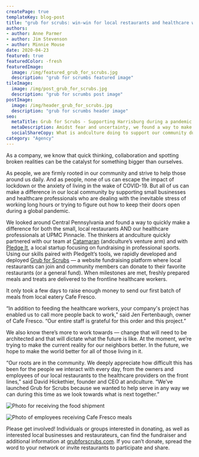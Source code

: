 ```yaml
---
createPage: true
templateKey: blog-post
title: "grub for scrubs: win-win for local restaurants and healthcare workers"
authors:
- author: Anne Parmer
- author: Jim Stevenson
- author: Minnie Mouse
date: 2020-04-23
featured: true
featuredColor: -fresh
featuredImage:
  image: /img/featured_grub_for_scrubs.jpg
  description: "grub for scrumbs featured image"
tileImage:
  image: /img/post_grub_for_scrubs.jpg
  description: "grub for scrumbs post image"
postImage:
  image: /img/header_grub_for_scrubs.jpg
  description: "grub for scrumbs header image"
seo:
  metaTitle: Grub for Scrubs - Supporting Harrisburg during a pandemic | andculture
  metaDescription: Amidst fear and uncertainty, we found a way to make a difference for both small, local restaurants and the brave healthcare professionals at UPMC Pinnacle.
  socialShareCopy: What is andculture doing to support our community during the pandemic? We found a way to support both the healthcare professionals at UPMC Pinnacle and the local restaurant community.
category: "Agency"
---
```

As a company, we know that quick thinking, collaboration and spotting broken realities can be the catalyst for something bigger than ourselves.

As people, we are firmly rooted in our community and strive to help those around us daily. And as people, none of us can escape the impact of lockdown or the anxiety of living in the wake of COVID-19. But all of us can make a difference in our local community by supporting small businesses and healthcare professionals who are dealing with the inevitable stress of working long hours or trying to figure out how to keep their doors open during a global pandemic.

We looked around Central Pennsylvania and found a way to quickly make a difference for both the small, local restaurants AND our healthcare professionals at UPMC Pinnacle. The thinkers at andculture quickly partnered with our team at [Catamaran](https://catamaran.cc/) (andculture’s venture arm) and with [Pledge It](https://pledgeit.org/), a local startup focusing on fundraising in professional sports. Using our skills paired with PledgeIt’s tools, we rapidly developed and deployed [Grub for Scrubs](http://www.grubforscrubs.com) — a website fundraising platform where local restaurants can join and community members can donate to their favorite restaurants (or a general fund). When milestones are met, freshly prepared meals and treats are delivered to the frontline healthcare workers.

It only took a few days to raise enough money to send our first batch of meals from local eatery Cafe Fresco.

“In addition to feeding the healthcare workers, your company's project has enabled us to call more people back to work,” said Jen Fertenbaugh, owner of Cafe Fresco. “Our entire staff is grateful for this order and this project.”

We also know there’s more to work towards — change that will need to be architected and that will dictate what the future is like. At the moment, we’re trying to make the current reality for our neighbors better. In the future, we hope to make the world better for all of those living in it.

“Our roots are in the community. We deeply appreciate how difficult this has been for the people we interact with every day, from the owners and employees of our local restaurants to the healthcare providers on the front lines,” said David Hickethier, founder and CEO at andculture. “We’ve launched Grub for Scrubs because we wanted to help serve in any way we can during this time as we look towards what is next together.”

![Photo for receiving the food shipment](/img/gfs-1.jpg)

![Photo of employees receiving Cafe Fresco meals](/img/gfs-2.jpg)

Please get involved! Individuals or groups interested in donating, as well as interested local businesses and restaurateurs, can find the fundraiser and additional information at [grubforscrubs.com](http://www.grubforscrubs.com). If you can’t donate, spread the word to your network or invite restaurants to participate and share.